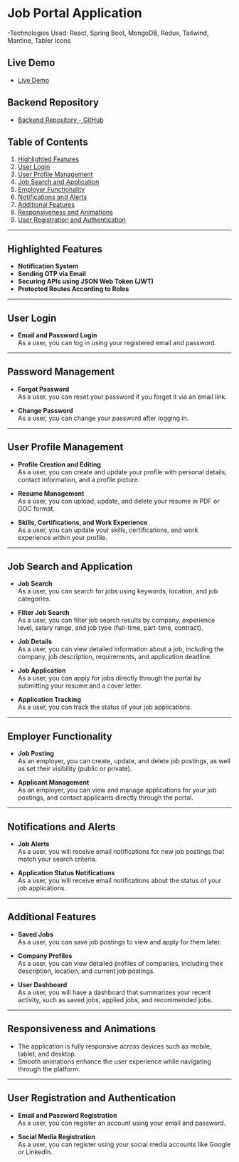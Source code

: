 # Job Portal Application
-Technologies Used: React, Spring Boot, MongoDB, Redux, Tailwind, Mantine,
Tabler Icons


## Live Demo
- [Live Demo](https://job-portal-seven-psi.vercel.app/)

## Backend Repository
- [Backend Repository - GitHub](https://github.com/anishraj12/jobPortal-backend)

## Table of Contents
1. [Highlighted Features](#highlighted-features)
2. [User Login](#user-login)
3. [User Profile Management](#user-profile-management)
4. [Job Search and Application](#job-search-and-application)
5. [Employer Functionality](#employer-functionality)
6. [Notifications and Alerts](#notifications-and-alerts)
7. [Additional Features](#additional-features)
8. [Responsiveness and Animations](#responsiveness-and-animations)
9. [User Registration and Authentication](#user-registration-and-authentication)

---

## Highlighted Features
- **Notification System**  
- **Sending OTP via Email**  
- **Securing APIs using JSON Web Token (JWT)**  
- **Protected Routes According to Roles**

---

## User Login
- **Email and Password Login**  
  As a user, you can log in using your registered email and password.



---

## Password Management
- **Forgot Password**  
  As a user, you can reset your password if you forget it via an email link.
  
- **Change Password**  
  As a user, you can change your password after logging in.

---

## User Profile Management

- **Profile Creation and Editing**  
  As a user, you can create and update your profile with personal details, contact information, and a profile picture.

- **Resume Management**  
  As a user, you can upload, update, and delete your resume in PDF or DOC format.

- **Skills, Certifications, and Work Experience**  
  As a user, you can update your skills, certifications, and work experience within your profile.

---

## Job Search and Application

- **Job Search**  
  As a user, you can search for jobs using keywords, location, and job categories.

- **Filter Job Search**  
  As a user, you can filter job search results by company, experience level, salary range, and job type (full-time, part-time, contract).

- **Job Details**  
  As a user, you can view detailed information about a job, including the company, job description, requirements, and application deadline.

- **Job Application**  
  As a user, you can apply for jobs directly through the portal by submitting your resume and a cover letter.

- **Application Tracking**  
  As a user, you can track the status of your job applications.

---

## Employer Functionality

- **Job Posting**  
  As an employer, you can create, update, and delete job postings, as well as set their visibility (public or private).

- **Applicant Management**  
  As an employer, you can view and manage applications for your job postings, and contact applicants directly through the portal.

---

## Notifications and Alerts

- **Job Alerts**  
  As a user, you will receive email notifications for new job postings that match your search criteria.

- **Application Status Notifications**  
  As a user, you will receive email notifications about the status of your job applications.

---

## Additional Features

- **Saved Jobs**  
  As a user, you can save job postings to view and apply for them later.

- **Company Profiles**  
  As a user, you can view detailed profiles of companies, including their description, location, and current job postings.

- **User Dashboard**  
  As a user, you will have a dashboard that summarizes your recent activity, such as saved jobs, applied jobs, and recommended jobs.

---

## Responsiveness and Animations

- The application is fully responsive across devices such as mobile, tablet, and desktop.
- Smooth animations enhance the user experience while navigating through the platform.

---

## User Registration and Authentication

- **Email and Password Registration**  
  As a user, you can register an account using your email and password.

- **Social Media Registration**  
  As a user, you can register using your social media accounts like Google or LinkedIn.

